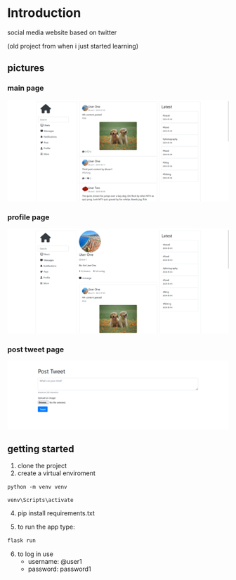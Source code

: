 # Introduction

social media website based on twitter

(old project from when i just started learning)

## pictures

### main page

![main page](main_page.png)

### profile page

![profile page](profile%20page.png)

### post tweet page

![post](post%20tweet.png)

## getting started

1. clone the project
2. create a virtual enviroment
  ```
  python -m venv venv
  ```
  ```
  venv\Scripts\activate
  ```
4. pip install requirements.txt
   
5. to run the app type: 
```bash
flask run
```
6. to log in use
   - username: @user1
   - password: password1


    

